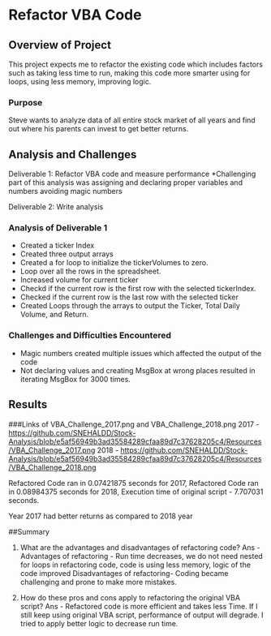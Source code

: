 # Refactor VBA Code

## Overview of Project
This project expects me to refactor the existing code which includes factors such as taking less time to run, making this code more smarter using for loops, using less memory, improving logic.

### Purpose

Steve wants to analyze data of all entire stock market of all years and find out where his parents can invest to get better returns. 

## Analysis and Challenges

Deliverable 1: Refactor VBA code and measure performance
*Challenging part of this analysis was assigning and declaring proper variables and numbers avoiding magic numbers

Deliverable 2: Write analysis

### Analysis of Deliverable 1

*  Created a ticker Index
*  Created three output arrays    
*  Created a for loop to initialize the tickerVolumes to zero. 
*  Loop over all the rows in the spreadsheet. 
*  Increased volume for current ticker
*  Checkd if the current row is the first row with the selected tickerIndex.
*  Checked if the current row is the last row with the selected ticker
*  Created Loops through the arrays to output the Ticker, Total Daily Volume, and Return.

### Challenges and Difficulties Encountered

* Magic numbers created multiple issues which affected the output of the code
* Not declaring values and creating MsgBox at wrong places resulted in iterating MsgBox for 3000 times.

## Results

###Links of VBA_Challenge_2017.png and VBA_Challenge_2018.png
2017 - https://github.com/SNEHALDD/Stock-Analysis/blob/e5af56949b3ad35584289cfaa89d7c37628205c4/Resources/VBA_Challenge_2017.png
2018 - https://github.com/SNEHALDD/Stock-Analysis/blob/e5af56949b3ad35584289cfaa89d7c37628205c4/Resources/VBA_Challenge_2018.png

Refactored Code ran in 0.07421875 seconds for 2017,
Refactored Code ran in 0.08984375 seconds for 2018,
Execution time of original script - 7.707031 seconds.

Year 2017 had better returns as compared to 2018 year


##Summary
1) What are the advantages and disadvantages of refactoring code?
Ans - Advantages of refactoring - Run time decreases, we do not need nested for loops in refactoring code, code is using less memory, logic of the code improved
Disadvantages of refactoring- Coding became challenging and prone to make more mistakes.

2) How do these pros and cons apply to refactoring the original VBA script?
Ans - Refactored code is more efficient and takes less Time. If I still keep using original VBA script, performance of output will degrade. I tried to apply better logic to decrease run time.

